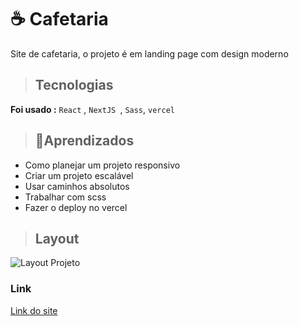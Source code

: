 
# ☕ Cafetaria

 Site de cafetaria, o projeto é  em landing page com design moderno

> ##  Tecnologias
**Foi usado :**  `React` , `NextJS `, `Sass`, `vercel `

>  ## 🚀Aprendizados
* Como planejar um projeto responsivo  
* Criar um projeto escalável 
* Usar caminhos absolutos
* Trabalhar com scss 
* Fazer o deploy no vercel

>  ## Layout



![Layout Projeto](https://github.com/AmandaLuizaFreitas/Cafetaria/assets/110351770/525ca591-db56-4df6-9969-792a967c40f9)

###  Link
 [Link do site ](https://pizzaria-w4r6-i2kq75g0t-amandaluizafreitas.vercel.app/)

